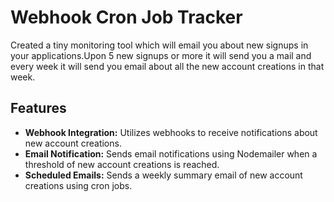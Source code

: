 # Webhook Cron Job Tracker

Created a tiny monitoring tool which will email you about new signups in your applications.Upon 5 new signups or more it will send you a mail and every week it will send you email about all the new account creations in that week.

## Features

- **Webhook Integration:** Utilizes webhooks to receive notifications about new account creations.
- **Email Notification:** Sends email notifications using Nodemailer when a threshold of new account creations is reached.
- **Scheduled Emails:** Sends a weekly summary email of new account creations using cron jobs.
